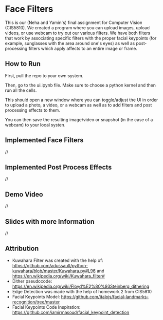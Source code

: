 # Face Filters 

This is our (Neha and Yamin's) final assignment for Computer Vision (CIS5810). We created a program where you can upload images, upload videos, or use webcam to try out our various filters. We have both filters that work by associating specific filters with the proper facial keypoints (for example, sunglasses with the area around one's eyes) as well as post-processing filters which apply affects to an entire image or frame. 

## How to Run 
First, pull the repo to your own system. 

Then, go to the ui.ipynb file. Make sure to choose a python kernel and then run all the cells. 

This should open a new window where you can toggle/adjust the UI in order to upload a photo, a video, or a webcam as well as to add filters and post processing effects to them. 

You can then save the resulting image/video or snapshot (in the case of a webcam) to your local systen. 

## Implemented Face Filters 
//

## Implemented Post Process Effects 
//

## Demo Video 
// 

## Slides with more Information 
// 

## Attribution 
- Kuwahara Filter was created with the help of: https://github.com/adussault/python-kuwahara/blob/master/Kuwahara.py#L96 and https://en.wikipedia.org/wiki/Kuwahara_filter# 
- Dither pseudocode: https://en.wikipedia.org/wiki/Floyd%E2%80%93Steinberg_dithering  
- Edge Detection was made with the help of homework 2 from CIS5810
- Facial Keypoints Model: https://github.com/italojs/facial-landmarks-recognition/tree/master 
- Facial Keypoints Code Inspiration: https://github.com/iamirmasoud/facial_keypoint_detection 